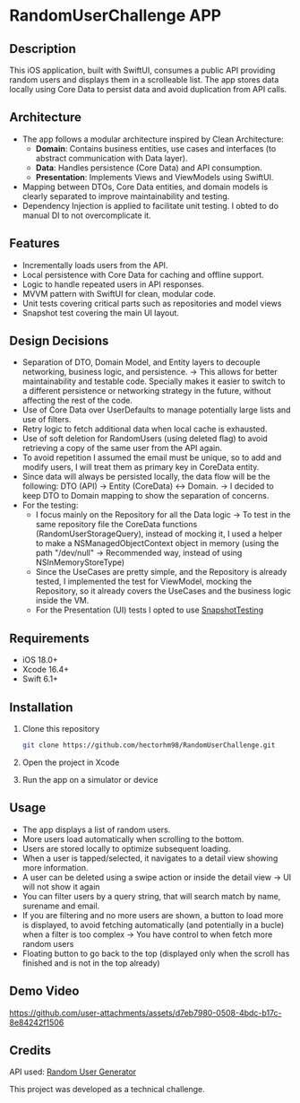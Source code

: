 # RandomUserChallenge APP

## Description

This iOS application, built with SwiftUI, consumes a public API providing random users and displays them in a scrolleable list. The app stores data locally using Core Data to persist data and avoid duplication from API calls.


## Architecture

- The app follows a modular architecture inspired by Clean Architecture:
  - **Domain**: Contains business entities, use cases and interfaces (to abstract communication with Data layer).
  - **Data**: Handles persistence (Core Data) and API consumption.
  - **Presentation**: Implements Views and ViewModels using SwiftUI.
- Mapping between DTOs, Core Data entities, and domain models is clearly separated to improve maintainability and testing.
- Dependency Injection is applied to facilitate unit testing. I obted to do manual DI to not overcomplicate it.


## Features

- Incrementally loads users from the API.
- Local persistence with Core Data for caching and offline support.
- Logic to handle repeated users in API responses.
- MVVM pattern with SwiftUI for clean, modular code.
- Unit tests covering critical parts such as repositories and model views
- Snapshot test covering the main UI layout.


## Design Decisions

- Separation of DTO, Domain Model, and Entity layers to decouple networking, business logic, and persistence.
        -> This allows for better maintainability and testable code. Specially makes it easier to switch to a different persistence or networking strategy in the future, without affecting the rest of the code.
- Use of Core Data over UserDefaults to manage potentially large lists and use of filters.
- Retry logic to fetch additional data when local cache is exhausted.
- Use of soft deletion for RandomUsers (using deleted flag) to avoid retrieving a copy of the same user from the API again.
- To avoid repetition I assumed the email must be unique, so to add and modify users, I will treat them as primary key in CoreData entity.
- Since data will always be persisted locally, the data flow will be the following: DTO (API) -> Entity (CoreData) <-> Domain.
        -> I decided to keep DTO to Domain mapping to show the separation of concerns.
- For the testing:
   - I focus mainly on the Repository for all the Data logic -> To test in the same repository file the CoreData functions (RandomUserStorageQuery), instead of mocking it, I used a helper to make a NSManagedObjectContext object in memory (using the path "/dev/null" -> Recommended way, instead of using NSInMemoryStoreType)
   - Since the UseCases are pretty simple, and the Repository is already tested, I implemented the test for ViewModel, mocking the Repository, so it already covers the UseCases and the business logic inside the VM.
   - For the Presentation (UI) tests I opted to use [SnapshotTesting](https://github.com/pointfreeco/swift-snapshot-testing)


## Requirements

- iOS 18.0+
- Xcode 16.4+
- Swift 6.1+


## Installation

1. Clone this repository
   ```bash
   git clone https://github.com/hectorhm98/RandomUserChallenge.git

2. Open the project in Xcode

3. Run the app on a simulator or device


## Usage

- The app displays a list of random users.
- More users load automatically when scrolling to the bottom.
- Users are stored locally to optimize subsequent loading.
- When a user is tapped/selected, it navigates to a detail view showing more information.
- A user can be deleted using a swipe action or inside the detail view -> UI will not show it again
- You can filter users by a query string, that will search match by name, surename and email.
- If you are filtering and no more users are shown, a button to load more is displayed, to avoid fetching automatically (and potentially in a bucle) when a filter is too complex -> You have control to when fetch more random users
- Floating button to go back to the top (displayed only when the scroll has finished and is not in the top already)

## Demo Video

https://github.com/user-attachments/assets/d7eb7980-0508-4bdc-b17c-8e84242f1506


## Credits
API used: [Random User Generator](https://randomuser.me/)

This project was developed as a technical challenge.
